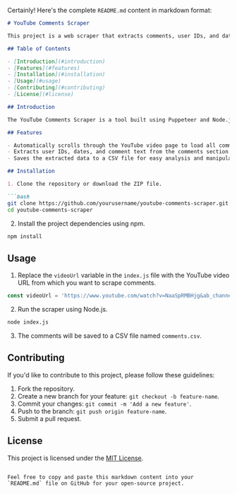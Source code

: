 Certainly! Here's the complete `README.md` content in markdown format:

```markdown
# YouTube Comments Scraper

This project is a web scraper that extracts comments, user IDs, and dates from a YouTube video and saves them to a CSV file.

## Table of Contents

- [Introduction](#introduction)
- [Features](#features)
- [Installation](#installation)
- [Usage](#usage)
- [Contributing](#contributing)
- [License](#license)

## Introduction

The YouTube Comments Scraper is a tool built using Puppeteer and Node.js to extract comments from a YouTube video. It automates the process of scrolling through comments, collecting relevant information, and saving it to a CSV file for further analysis.

## Features

- Automatically scrolls through the YouTube video page to load all comments.
- Extracts user IDs, dates, and comment text from the comments section.
- Saves the extracted data to a CSV file for easy analysis and manipulation.

## Installation

1. Clone the repository or download the ZIP file.

```bash
git clone https://github.com/yourusername/youtube-comments-scraper.git
cd youtube-comments-scraper
```

2. Install the project dependencies using npm.

```bash
npm install
```

## Usage

1. Replace the `videoUrl` variable in the `index.js` file with the YouTube video URL from which you want to scrape comments.

```javascript
const videoUrl = 'https://www.youtube.com/watch?v=NaaSpRMBHjg&ab_channel=STILLIRISEMotivation';
```

2. Run the scraper using Node.js.

```bash
node index.js
```

3. The comments will be saved to a CSV file named `comments.csv`.

## Contributing

If you'd like to contribute to this project, please follow these guidelines:

1. Fork the repository.
2. Create a new branch for your feature: `git checkout -b feature-name`.
3. Commit your changes: `git commit -m 'Add a new feature'`.
4. Push to the branch: `git push origin feature-name`.
5. Submit a pull request.

## License

This project is licensed under the [MIT License](LICENSE).
```

Feel free to copy and paste this markdown content into your `README.md` file on GitHub for your open-source project.